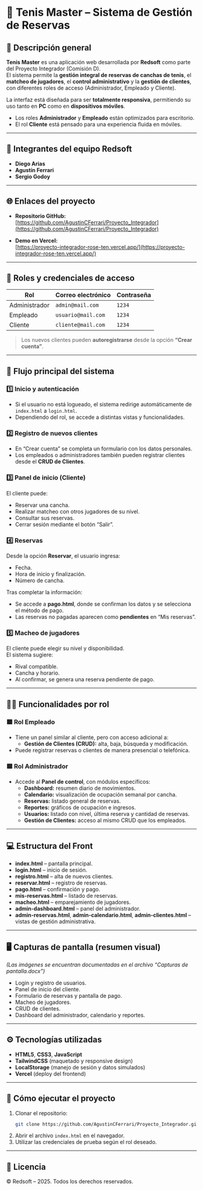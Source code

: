 # 🎾 Tenis Master – Sistema de Gestión de Reservas

## 📘 Descripción general

**Tenis Master** es una aplicación web desarrollada por **Redsoft** como parte del Proyecto Integrador (Comisión D).  
El sistema permite la **gestión integral de reservas de canchas de tenis**, el **matcheo de jugadores**, el **control administrativo** y la **gestión de clientes**, con diferentes roles de acceso (Administrador, Empleado y Cliente).

La interfaz está diseñada para ser **totalmente responsiva**, permitiendo su uso tanto en **PC** como en **dispositivos móviles**.  
- Los roles **Administrador** y **Empleado** están optimizados para escritorio.  
- El rol **Cliente** está pensado para una experiencia fluida en móviles.

---

## 👥 Integrantes del equipo Redsoft

- **Diego Arias**  
- **Agustín Ferrari**  
- **Sergio Godoy**

---

## 🌐 Enlaces del proyecto

- **Repositorio GitHub:**  
  [https://github.com/AgustinCFerrari/Proyecto_Integrador](https://github.com/AgustinCFerrari/Proyecto_Integrador)

- **Demo en Vercel:**  
  [https://proyecto-integrador-rose-ten.vercel.app/](https://proyecto-integrador-rose-ten.vercel.app/)

---

## 🔐 Roles y credenciales de acceso

| Rol | Correo electrónico | Contraseña |
|-----|--------------------|-------------|
| Administrador | `admin@mail.com` | `1234` |
| Empleado | `usuario@mail.com` | `1234` |
| Cliente | `cliente@mail.com` | `1234` |

> Los nuevos clientes pueden **autoregistrarse** desde la opción **“Crear cuenta”**.

---

## 🧭 Flujo principal del sistema

### 1️⃣ Inicio y autenticación
- Si el usuario no está logueado, el sistema redirige automáticamente de `index.html` a `login.html`.
- Dependiendo del rol, se accede a distintas vistas y funcionalidades.

### 2️⃣ Registro de nuevos clientes
- En “Crear cuenta” se completa un formulario con los datos personales.  
- Los empleados o administradores también pueden registrar clientes desde el **CRUD de Clientes**.

### 3️⃣ Panel de inicio (Cliente)
El cliente puede:
- Reservar una cancha.  
- Realizar matcheo con otros jugadores de su nivel.  
- Consultar sus reservas.  
- Cerrar sesión mediante el botón “Salir”.

### 4️⃣ Reservas
Desde la opción **Reservar**, el usuario ingresa:
- Fecha.  
- Hora de inicio y finalización.  
- Número de cancha.

Tras completar la información:
- Se accede a **pago.html**, donde se confirman los datos y se selecciona el método de pago.  
- Las reservas no pagadas aparecen como **pendientes** en “Mis reservas”.

### 5️⃣ Macheo de jugadores
El cliente puede elegir su nivel y disponibilidad.  
El sistema sugiere:
- Rival compatible.  
- Cancha y horario.  
- Al confirmar, se genera una reserva pendiente de pago.

---

## 🧑‍💼 Funcionalidades por rol

### 🟩 Rol Empleado
- Tiene un panel similar al cliente, pero con acceso adicional a:
  - **Gestión de Clientes (CRUD):** alta, baja, búsqueda y modificación.  
- Puede registrar reservas o clientes de manera presencial o telefónica.  

### 🟥 Rol Administrador
- Accede al **Panel de control**, con módulos específicos:
  - **Dashboard:** resumen diario de movimientos.  
  - **Calendario:** visualización de ocupación semanal por cancha.  
  - **Reservas:** listado general de reservas.  
  - **Reportes:** gráficos de ocupación e ingresos.  
  - **Usuarios:** listado con nivel, última reserva y cantidad de reservas.  
  - **Gestión de Clientes:** acceso al mismo CRUD que los empleados.

---

## 💻 Estructura del Front

- **index.html** – pantalla principal.  
- **login.html** – inicio de sesión.  
- **registro.html** – alta de nuevos clientes.  
- **reservar.html** – registro de reservas.  
- **pago.html** – confirmación y pago.  
- **mis-reservas.html** – listado de reservas.  
- **macheo.html** – emparejamiento de jugadores.  
- **admin-dashboard.html** – panel del administrador.  
- **admin-reservas.html**, **admin-calendario.html**, **admin-clientes.html** – vistas de gestión administrativa.

---

## 🖥️ Capturas de pantalla (resumen visual)

*(Las imágenes se encuentran documentadas en el archivo “Capturas de pantalla.docx”)*  
- Login y registro de usuarios.  
- Panel de inicio del cliente.  
- Formulario de reservas y pantalla de pago.  
- Macheo de jugadores.  
- CRUD de clientes.  
- Dashboard del administrador, calendario y reportes.

---

## ⚙️ Tecnologías utilizadas

- **HTML5**, **CSS3**, **JavaScript**  
- **TailwindCSS** (maquetado y responsive design)  
- **LocalStorage** (manejo de sesión y datos simulados)  
- **Vercel** (deploy del frontend)

---

## 🚀 Cómo ejecutar el proyecto

1. Clonar el repositorio:
   ```bash
   git clone https://github.com/AgustinCFerrari/Proyecto_Integrador.git
   ```
2. Abrir el archivo `index.html` en el navegador.  
3. Utilizar las credenciales de prueba según el rol deseado.

---

## 🧾 Licencia
© Redsoft – 2025. Todos los derechos reservados.
